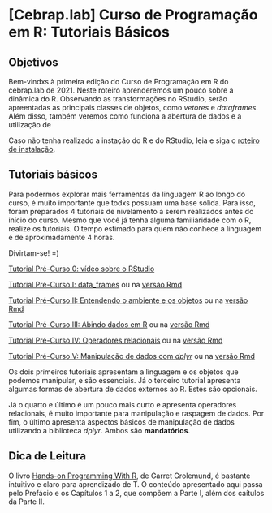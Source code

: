 # [Cebrap.lab] Curso de Programação em R: Tutoriais Básicos


## Objetivos
Bem-vindxs à primeira edição do Curso de Programação em R do cebrap.lab de 2021. Neste roteiro aprenderemos um pouco sobre a dinâmica do R. Observando as transformações no RStudio, serão apreentadas as principais classes de objetos, como *vetores* e *dataframes*. Além disso, também veremos como funciona a abertura de dados e a utilização de 

Caso não tenha realizado a instação do R e do RStudio, leia e siga o [roteiro de instalação](https://github.com/thiagomeireles/cebraplab_texto_como_dados_21/blob/master/roteiros/pre_curso/00_instalacao.md). 

## Tutoriais básicos

Para podermos explorar mais ferramentas da linguagem R ao longo do curso, é muito importante que todxs possuam uma base sólida. Para isso, foram preparados 4 tutoriais de nivelamento a serem realizados antes do início do curso. Mesmo que você já tenha alguma familiaridade com o R, realize os tutoriais. O tempo estimado para quem não conhece a linguagem é de aproximadamente 4 horas.

Divirtam-se! =)

[Tutorial Pré-Curso 0: vídeo sobre o RStudio](https://drive.google.com/file/d/1i_-SrgtYQ_Ig_m80DfzEQw78RHQtkLeY/view?pli=1)

[Tutorial Pré-Curso I: data_frames](https://github.com/thiagomeireles/cebraplab_texto_como_dados_21/blob/master/tutoriais/pre_curso/Tutorial_01.md) ou na [versão Rmd](https://github.com/thiagomeireles/cebraplab_texto_como_dados_21/blob/master/tutoriais/pre_curso/Tutorial_01.Rmd)

[Tutorial Pré-Curso II: Entendendo o ambiente e os objetos](https://github.com/thiagomeireles/cebraplab_texto_como_dados_21/blob/master/tutoriais/pre_curso/Tutorial_02.md) ou na [versão Rmd](https://github.com/thiagomeireles/cebraplab_texto_como_dados_21/blob/master/tutoriais/pre_curso/Tutorial_02.Rmd)

[Tutorial Pré-Curso III: Abindo dados em R](https://github.com/thiagomeireles/cebraplab_texto_como_dados_21/blob/master/tutoriais/pre_curso/Tutorial_03.md) ou na [versão Rmd](https://github.com/thiagomeireles/cebraplab_texto_como_dados_21/blob/master/tutoriais/pre_curso/Tutorial_03.Rmd)

[Tutorial Pré-Curso IV: Operadores relacionais](https://github.com/thiagomeireles/cebraplab_texto_como_dados_21/blob/master/tutoriais/pre_curso/Tutorial_04.md) ou na [versão Rmd](https://github.com/thiagomeireles/cebraplab_texto_como_dados_21/blob/master/tutoriais/pre_curso/Tutorial_04.Rmd)

[Tutorial Pré-Curso V: Manipulação de dados com *dplyr*](https://github.com/thiagomeireles/cebraplab_texto_como_dados_21/blob/master/tutoriais/pre_curso/Tutorial_05.md) ou na [versão Rmd](https://github.com/thiagomeireles/cebraplab_texto_como_dados_21/blob/master/tutoriais/pre_curso/Tutorial_05.Rmd)

Os dois primeiros tutoriais apresentam a linguagem e os objetos que podemos manipular, e são essenciais. Já o terceiro tutorial apresenta algumas formas de abertura de dados externos ao R. Estes são opcionais.

Já o quarto e último é um pouco mais curto e apresenta operadores relacionais, é muito importante para manipulação e raspagem de dados. Por fim, o último apresenta aspectos básicos de manipulação de dados utilizando a biblioteca *dplyr*. Ambos são **mandatórios**.


## Dica de Leitura 

O livro [Hands-on Programming With R](https://rstudio-education.github.io/hopr/), de Garret Grolemund, é bastante intuitivo e claro para aprendizado de T. O conteúdo apresentado aqui passa pelo  Prefácio e os Capítulos 1 a 2, que compõem a Parte I, além dos caítulos da Parte II. 
